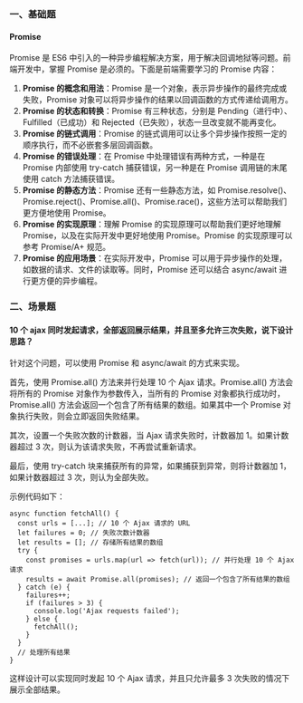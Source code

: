 <!--
 * @Author: Shu Binqi
 * @Date: 2023-02-28 03:08:54
 * @LastEditors: Shu Binqi
 * @LastEditTime: 2023-03-04 21:25:04
 * @Description: Promise 详解
 * @Version: 1.0.0
 * @FilePath: \interviewQuestions\JavaScript\Promise.md
-->

### 一、基础题

#### Promise

Promise 是 ES6 中引入的一种异步编程解决方案，用于解决回调地狱等问题。前端开发中，掌握 Promise 是必须的。下面是前端需要学习的 Promise 内容：

1. **Promise 的概念和用法**：Promise 是一个对象，表示异步操作的最终完成或失败，Promise 对象可以将异步操作的结果以回调函数的方式传递给调用方。
1. **Promise 的状态和转换**：Promise 有三种状态，分别是 Pending（进行中）、Fulfilled（已成功）和 Rejected（已失败），状态一旦改变就不能再变化。
1. **Promise 的链式调用**：Promise 的链式调用可以让多个异步操作按照一定的顺序执行，而不必嵌套多层回调函数。
1. **Promise 的错误处理**：在 Promise 中处理错误有两种方式，一种是在 Promise 内部使用 try-catch 捕获错误，另一种是在 Promise 调用链的末尾使用 catch 方法捕获错误。
1. **Promise 的静态方法**：Promise 还有一些静态方法，如 Promise.resolve()、Promise.reject()、Promise.all()、Promise.race()，这些方法可以帮助我们更方便地使用 Promise。
1. **Promise 的实现原理**：理解 Promise 的实现原理可以帮助我们更好地理解 Promise，以及在实际开发中更好地使用 Promise。Promise 的实现原理可以参考 Promise/A+ 规范。
1. **Promise 的应用场景**：在实际开发中，Promise 可以用于异步操作的处理，如数据的请求、文件的读取等。同时，Promise 还可以结合 async/await 进行更方便的异步编程。

### 二、场景题

#### 10 个 ajax 同时发起请求，全部返回展示结果，并且至多允许三次失败，说下设计思路？

针对这个问题，可以使用 Promise 和 async/await 的方式来实现。

首先，使用 Promise.all() 方法来并行处理 10 个 Ajax 请求。Promise.all() 方法会将所有的 Promise 对象作为参数传入，当所有的 Promise 对象都执行成功时，Promise.all() 方法会返回一个包含了所有结果的数组。如果其中一个 Promise 对象执行失败，则会立即返回失败结果。

其次，设置一个失败次数的计数器，当 Ajax 请求失败时，计数器加 1。如果计数器超过 3 次，则认为该请求失败，不再尝试重新请求。

最后，使用 try-catch 块来捕获所有的异常，如果捕获到异常，则将计数器加 1，如果计数器超过 3 次，则认为全部失败。

示例代码如下：

```
async function fetchAll() {
  const urls = [...]; // 10 个 Ajax 请求的 URL
  let failures = 0; // 失败次数计数器
  let results = []; // 存储所有结果的数组
  try {
    const promises = urls.map(url => fetch(url)); // 并行处理 10 个 Ajax 请求
    results = await Promise.all(promises); // 返回一个包含了所有结果的数组
  } catch (e) {
    failures++;
    if (failures > 3) {
      console.log('Ajax requests failed');
    } else {
      fetchAll();
    }
  }
  // 处理所有结果
}
```

这样设计可以实现同时发起 10 个 Ajax 请求，并且只允许最多 3 次失败的情况下展示全部结果。
